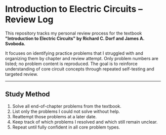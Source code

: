 # Introduction to Electric Circuits – Review Log

This repository tracks my personal review process for the textbook  
**"Introduction to Electric Circuits" by Richard C. Dorf and James A. Svoboda.**

It focuses on identifying practice problems that I struggled with and organizing them by chapter and review attempt. Only problem numbers are listed; no problem content is reproduced. The goal is to reinforce understanding of core circuit concepts through repeated self-testing and targeted review.

---

## Study Method

1. Solve all end-of-chapter problems from the textbook.
2. List only the problems I could not solve without help.
3. Reattempt those problems at a later date.
4. Keep track of which problems I resolved and which still remain unclear.
5. Repeat until fully confident in all core problem types.
